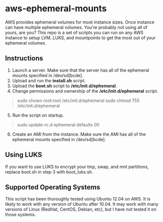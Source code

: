 aws-ephemeral-mounts
====================

AWS provides ephemeral volumes for most instance sizes. Once instance can have multiple ephemeral volumes. You're probably not using all of yours, are you? This repo is a set of scripts you can run on any AWS instance to setup LVM, LUKS, and mountpoints to get the most out of your ephemeral volumes.

Instructions
------------

1. Launch a server. Make sure that the server has all of the ephemeral mounts specified in /dev/sd[bcde].
2. Upload and run the __install.sh__ script.
3. Upload the __boot.sh__ script to __/etc/init.d/ephemeral__.
4. Change permissions and ownership of the __/etc/init.d/ephemeral__ script.

> sudo chown root:root /etc/init.d/ephemeral
> sudo chmod 755 /etc/init.d/ephemeral

5. Run the script on startup.

> sudo update-rc.d ephemeral defaults 00

6. Create an AMI from the instance. Make sure the AMI has all of the ephemeral mounts specified in /dev/sd[bcde].

Using LUKS
----------

If you want to use LUKS to encrypt your tmp, swap, and mnt partitions, replace boot.sh in step 3 with boot_luks.sh.

Supported Operating Systems
---------------------------

This script has been thoroughly tested using Ubuntu 12.04 on AWS. It is likely to work with any version of Ubuntu after 10.04. It may work with many versions of Linux (RedHat, CentOS, Debian, etc), but I have not tested it on those systems.


